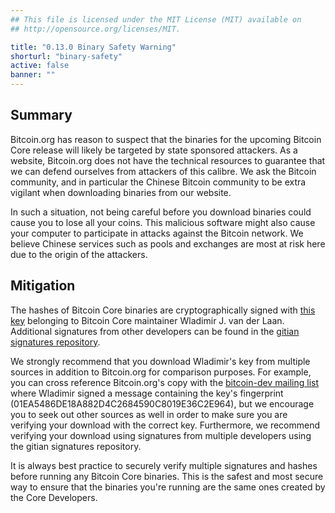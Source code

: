```yaml
---
## This file is licensed under the MIT License (MIT) available on
## http://opensource.org/licenses/MIT.

title: "0.13.0 Binary Safety Warning"
shorturl: "binary-safety"
active: false
banner: ""
---
```


<div class="post-content" markdown="1">

## Summary

Bitcoin.org has reason to suspect that the binaries for the upcoming Bitcoin Core release will likely be targeted by
state sponsored attackers. As a website, Bitcoin.org does not have the technical resources to guarantee
that we can defend ourselves from attackers of this calibre. We ask the Bitcoin community,
and in particular the Chinese Bitcoin community to be extra vigilant when downloading binaries from our website.

In such a situation, not being careful before you download binaries could cause you to lose all your coins. This malicious software
might also cause your computer to participate in attacks against the Bitcoin network. We believe Chinese services such as pools and exchanges
are most at risk here due to the origin of the attackers.

## Mitigation

The hashes of Bitcoin Core binaries are cryptographically signed with [this key](https://bitcoin.org/laanwj-releases.asc) belonging to Bitcoin Core maintainer Wladimir J. van der Laan. Additional signatures from other developers can be found in the [gitian signatures repository](https://github.com/bitcoin-core/gitian.sigs).

We strongly recommend that you download Wladimir's key from multiple sources in addition to Bitcoin.org for comparison purposes. For example, you can cross reference Bitcoin.org's copy with the [bitcoin-dev mailing list](https://lists.linuxfoundation.org/pipermail/bitcoin-dev/2015-June/009045.html) where Wladimir signed a message containing the key's fingerprint (01EA5486DE18A882D4C2684590C8019E36C2E964), but we encourage you to seek out other sources as well in order to make sure you are verifying your download with the correct key. Furthermore, we recommend verifying your download using signatures from multiple developers using the gitian signatures repository.

It is always best practice to securely verify multiple signatures and hashes before running any Bitcoin Core binaries. This is the safest and most secure way to ensure that the binaries you're running are the same ones created by the Core Developers.
</div>
